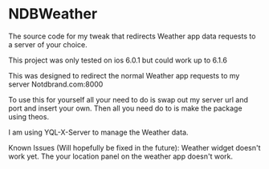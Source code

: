 # NDBWeather

The source code for my tweak that redirects Weather app data requests to a server of your choice.

This project was only tested on ios 6.0.1 but could work up to 6.1.6

This was designed to redirect the normal Weather app requests to my server Notdbrand.com:8000

To use this for yourself all your need to do is swap out my server url and port and insert your own. Then all you need do to is make the package using theos.

I am using YQL-X-Server to manage the Weather data.

Known Issues (Will hopefully be fixed in the future):
Weather widget doesn't work yet.
The your location panel on the weather app doesn't work.
